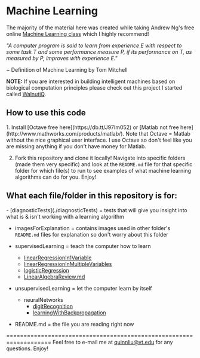 Machine Learning
================

The majority of the material here was created while taking Andrew Ng's free online 
[Machine Learning class](https://www.coursera.org/course/ml) which I highly recommend!

*"A computer program is said to learn from experience E with respect to some task 
T and some performance measure P, if its performance on T, as measured by P, improves with experience E."*

~ Definition of Machine Learning by Tom Mitchell

<b>NOTE:</b> If you are interested in building intelligent machines based on biological computation principles please
check out this project I started called [WalnutiQ](https://github.com/WalnutiQ/WalnutiQ).

<h2>How to use this code</h2>
  1. Install [Octave free here](https://db.tt/J97Im052) or [Matlab not free here](http://www.mathworks.com/products/matlab/). Note that Octave = Matlab without the nice graphical user interface. I use Octave so don't feel like you are missing anything if you don't have money for Matlab.

  2. Fork this repository and clone it locally! Navigate into specific folders (made them very specific) and look at the ```README.md``` file for that specific folder for which file(s) to run to see examples of what machine learning algorithms can do for you. Enjoy!

<h2>What each file/folder in this repository is for:</h2>
  - [diagnosticTests](./diagnosticTests) = tests that will give you insight into what is & isn't working with a learning algorithm

  - imagesForExplanation = contains images used in other folder's ```README.md``` files for explanation so don't worry about this 
    folder

  - supervisedLearning = teach the computer how to learn
    + [linearRegressionIn1Variable](./supervisedLearning/linearRegressionIn1Variable)
    + [linearRegressionInMultipleVariables](./supervisedLearning/linearRegressionInMultipleVariables)
    + [logisticRegression](./supervisedLearning/logisticRegression)
    + [LinearAlgebraReview.md](./supervisedLearning/LinearAlgebraReview.md)

  - unsupervisedLearning = let the computer learn by itself
    + neuralNetworks
      - [digitRecognition](./unsupervisedLearning/neuralNetworks/digitRecognition)
      - [learningWithBackpropagation](./unsupervisedLearning/neuralNetworks/learningWithBackpropagation)

  - README.md = the file you are reading right now

===================================================================
Feel free to e-mail me at quinnliu@vt.edu for any questions. Enjoy!

